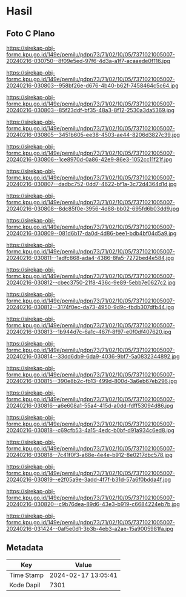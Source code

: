 # Hasil

## Foto C Plano

https://sirekap-obj-formc.kpu.go.id/149e/pemilu/pdpr/73/71/02/10/05/7371021005007-20240216-030750--8f09e5ed-97f6-4d3a-a1f7-acaaede0f116.jpg

https://sirekap-obj-formc.kpu.go.id/149e/pemilu/pdpr/73/71/02/10/05/7371021005007-20240216-030803--958bf26e-d676-4b40-b62f-7458464c5c64.jpg

https://sirekap-obj-formc.kpu.go.id/149e/pemilu/pdpr/73/71/02/10/05/7371021005007-20240216-030803--85f23ddf-bf35-48a3-8f12-2530a3da5369.jpg

https://sirekap-obj-formc.kpu.go.id/149e/pemilu/pdpr/73/71/02/10/05/7371021005007-20240216-030805--3451b605-ee38-4503-ae44-8206d3827c39.jpg

https://sirekap-obj-formc.kpu.go.id/149e/pemilu/pdpr/73/71/02/10/05/7371021005007-20240216-030806--1ce8970d-0a86-42e9-86e3-1052cc11f21f.jpg

https://sirekap-obj-formc.kpu.go.id/149e/pemilu/pdpr/73/71/02/10/05/7371021005007-20240216-030807--dadbc752-0dd7-4622-bf1a-3c72d4364d1d.jpg

https://sirekap-obj-formc.kpu.go.id/149e/pemilu/pdpr/73/71/02/10/05/7371021005007-20240216-030808--8dc85f0e-3956-4d88-bb02-695fd6b03dd9.jpg

https://sirekap-obj-formc.kpu.go.id/149e/pemilu/pdpr/73/71/02/10/05/7371021005007-20240216-030809--081d6b17-da0d-4d86-bee1-bdb4bf04d5a9.jpg

https://sirekap-obj-formc.kpu.go.id/149e/pemilu/pdpr/73/71/02/10/05/7371021005007-20240216-030811--1adfc868-ada4-4386-8fa5-7272bed4e584.jpg

https://sirekap-obj-formc.kpu.go.id/149e/pemilu/pdpr/73/71/02/10/05/7371021005007-20240216-030812--cbec3750-21f8-436c-9e89-5ebb7e0627c2.jpg

https://sirekap-obj-formc.kpu.go.id/149e/pemilu/pdpr/73/71/02/10/05/7371021005007-20240216-030812--3174f0ec-da73-4950-9d9c-fbdb307dfb44.jpg

https://sirekap-obj-formc.kpu.go.id/149e/pemilu/pdpr/73/71/02/10/05/7371021005007-20240216-030813--1b944d7c-6a1c-467f-8f97-e0f0df407620.jpg

https://sirekap-obj-formc.kpu.go.id/149e/pemilu/pdpr/73/71/02/10/05/7371021005007-20240216-030814--33dd6db9-6da9-4036-9bf7-5a0832344892.jpg

https://sirekap-obj-formc.kpu.go.id/149e/pemilu/pdpr/73/71/02/10/05/7371021005007-20240216-030815--390e8b2c-fb13-499d-800d-3a6eb67eb296.jpg

https://sirekap-obj-formc.kpu.go.id/149e/pemilu/pdpr/73/71/02/10/05/7371021005007-20240216-030816--a6e608a1-55a4-415d-a0dd-fdff53094d86.jpg

https://sirekap-obj-formc.kpu.go.id/149e/pemilu/pdpr/73/71/02/10/05/7371021005007-20240216-030818--c69cfb53-4a15-4edc-b0bf-d91a934c6ed8.jpg

https://sirekap-obj-formc.kpu.go.id/149e/pemilu/pdpr/73/71/02/10/05/7371021005007-20240216-030818--7c41f0f3-a68e-4e4e-b912-8e0217dbc578.jpg

https://sirekap-obj-formc.kpu.go.id/149e/pemilu/pdpr/73/71/02/10/05/7371021005007-20240216-030819--e2f05a9e-3add-4f7f-b31d-57a6f0bdda4f.jpg

https://sirekap-obj-formc.kpu.go.id/149e/pemilu/pdpr/73/71/02/10/05/7371021005007-20240216-030820--c9b76dea-89d6-43e3-b919-c6684224eb7b.jpg

https://sirekap-obj-formc.kpu.go.id/149e/pemilu/pdpr/73/71/02/10/05/7371021005007-20240216-031424--0af5e0d1-3b3b-4eb3-a2ae-15a9005981fa.jpg


## Metadata

| Key        | Value               |
| ---------- | ------------------- |
| Time Stamp | 2024-02-17 13:05:41 |
| Kode Dapil | 7301                |



